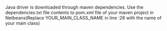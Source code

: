 Java driver is downloaded through maven dependencies.
Use the dependencies.txt file contents to pom.xml file of your maven project in Netbeans(Replace YOUR_MAIN_CLASS_NAME in line :28 with the name of your main class)
